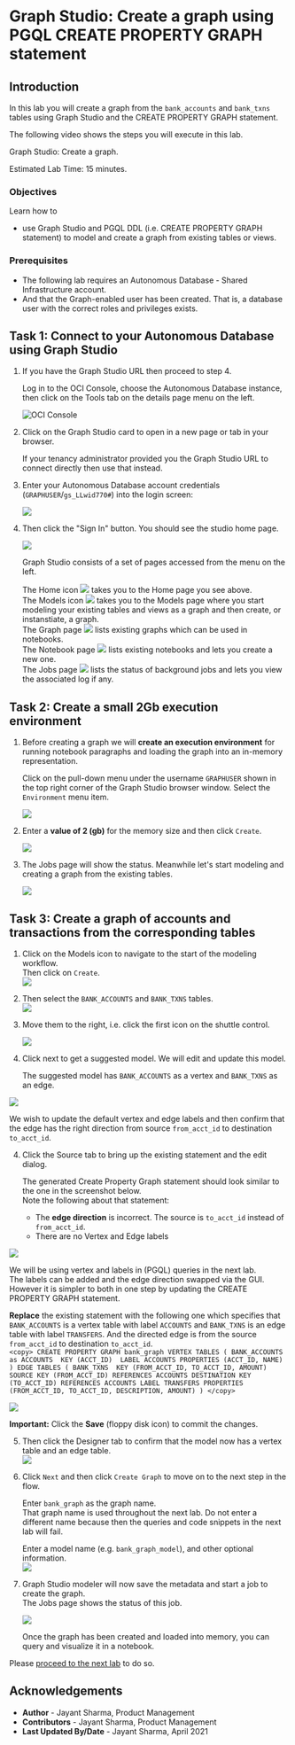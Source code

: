 # Graph Studio: Create a graph using PGQL CREATE PROPERTY GRAPH statement

## Introduction

In this lab you will create a graph from the `bank_accounts` and `bank_txns` tables using Graph Studio and the CREATE PROPERTY GRAPH statement.

The following video shows the steps you will execute in this lab.

[](youtube:5g9i9HA_cn0) Graph Studio: Create a graph.

Estimated Lab Time: 15 minutes. 

### Objectives

Learn how to
- use Graph Studio and PGQL DDL (i.e. CREATE PROPERTY GRAPH statement) to model and create a graph from existing tables or views.

### Prerequisites

- The following lab requires an Autonomous Database - Shared Infrastructure account. 
- And that the Graph-enabled user has been created. That is, a database user with the correct roles and privileges exists.

## Task 1: Connect to your Autonomous Database using Graph Studio

1. If you have the Graph Studio URL then proceed to step 4. 

    Log in to the OCI Console, choose the Autonomous Database instance, then click on the Tools tab on the details page menu on the left. 

   ![OCI Console](./images/adw-details-tools-graph-studio.png)


2. Click on the Graph Studio card to open in a new page or tab in your browser.   
   
   If your tenancy administrator provided you the Graph Studio URL to connect directly then use that instead.


3. Enter your Autonomous Database account credentials (`GRAPHUSER`/`gs_LLwid770#`) into the login screen:

    ![](./images/adw-graph-studio-login.png " ")

4. Then click the "Sign In" button. You should see the studio home page.   

    ![](./images/gs-graphuser-home-page.png " ") 

    Graph Studio consists of a set of pages accessed from the menu on the left. 

    The Home icon ![](images/home.svg " ") takes you to the Home page you see above.  
    The Models icon ![](images/code-fork.svg " ") takes you to the Models page where you start modeling your existing tables and views as a graph and then create, or instanstiate, a graph.  
    The Graph page ![](images/radar-chart.svg " ") lists existing graphs which can be used in notebooks.  
    The Notebook page ![](images/notebook.svg " ") lists existing notebooks and lets you create a new one.  
    The Jobs page ![](images/server.svg " ") lists the status of background jobs and lets you view the associated log if any.  


## Task 2: Create a small 2Gb execution environment

1. Before creating a graph we will **create an execution environment** for running notebook paragraphs and loading the graph into an in-memory representation.   
   
   Click on the pull-down menu under the username `GRAPHUSER` shown in the top right corner of the Graph Studio browser window.  Select the `Environment` menu item.  

   ![](images/ll-user-pulldown-menu.png " ")
2. Enter a **value of 2 (gb)** for the memory size and then click `Create`.  

   ![](images/ll-create-env-detail.png " ") 
3. The Jobs page will show the status. Meanwhile let's start modeling and creating a graph from the existing tables.  

   ![](images/ll-create-env-status.png " ")

## Task 3: Create a graph of accounts and transactions from the corresponding tables

1. Click on the Models icon to navigate to the start of the modeling workflow.  
   Then click on `Create`.  
   ![](images/models-create.png " ")  

2. Then select the `BANK_ACCOUNTS` and `BANK_TXNS` tables.   
![](./images/16-modeler-view-tables.png " ")

2. Move them to the right, i.e. click the first icon on the shuttle control.   

   ![](./images/17-modeler-selected-tables.png " ")

3.  Click next to get a suggested model. We will edit and update this model.  

    The suggested model has `BANK_ACCOUNTS` as a vertex and `BANK_TXNS` as an edge.   

  ![](./images/18-ll-modeler-suggested-model.png " ")    

  We wish to update the default vertex and edge labels and then confirm that the edge has the right direction from source `from_acct_id` to destination `to_acct_id`. 

4.  Click the Source tab to bring up the existing statement and the edit dialog.  
    
    The generated Create Property Graph statement should look similar to the one in the screenshot below.   
    Note the following about that statement:
    - The **edge direction** is incorrect. The source is `to_acct_id` instead of `from_acct_id`.
    - There are no Vertex and Edge labels

  ![](./images/bank-graph-incorrect-ddl.png " ")   

  We will be using vertex and labels in (PGQL) queries in the next lab.  
  The labels can be added and the edge direction swapped via the GUI. However it is simpler to both in one step by updating the CREATE PROPERTY GRAPH statement.   

  **Replace** the existing statement with the following one which specifies that `BANK_ACCOUNTS` is a vertex table with label `ACCOUNTS` and `BANK_TXNS` is an edge table with label `TRANSFERS`. And the directed edge is from the source `from_acct_id` to destination `to_acct_id`.  
    ```
    <copy>
    CREATE PROPERTY GRAPH bank_graph
        VERTEX TABLES (
            BANK_ACCOUNTS as ACCOUNTS 
            KEY (ACCT_ID) 
            LABEL ACCOUNTS
            PROPERTIES (ACCT_ID, NAME)
        )
        EDGE TABLES (
            BANK_TXNS 
            KEY (FROM_ACCT_ID, TO_ACCT_ID, AMOUNT)
            SOURCE KEY (FROM_ACCT_ID) REFERENCES ACCOUNTS
            DESTINATION KEY (TO_ACCT_ID) REFERENCES ACCOUNTS
            LABEL TRANSFERS
            PROPERTIES (FROM_ACCT_ID, TO_ACCT_ID, DESCRIPTION, AMOUNT)
        )
    </copy>
    ```

   ![](images/correct-ddl-save.png " " )  

   **Important:** Click the **Save** (floppy disk icon) to commit the changes. 

5. Then click the Designer tab to confirm that the model now has a vertex table and an edge table.  
  ![](./images/20-modeler-fix-txn-label.png " ")  

6. Click `Next` and then click `Create Graph` to move on to the next step in the flow.   

   Enter `bank_graph` as the graph name.  
   That graph name is used throughout the next lab.  Do not enter a different name because then the queries and code snippets in the next lab will fail.  
   
   Enter a model name (e.g. `bank_graph_model`), and other optional information.  
   ![](./images/create-bank-graph-dialog.png " ")

7. Graph Studio modeler will now save the metadata and start a job to create the graph.  
   The Jobs page shows the status of this job. 

   ![](./images/23-jobs-create-graph.png " ")  

   Once the graph has been created and loaded into memory, you can query and visualize it in a notebook.


Please [proceed to the next lab](#next) to do so.

## Acknowledgements
* **Author** - Jayant Sharma, Product Management
* **Contributors** -  Jayant Sharma, Product Management
* **Last Updated By/Date** - Jayant Sharma, April 2021
  
